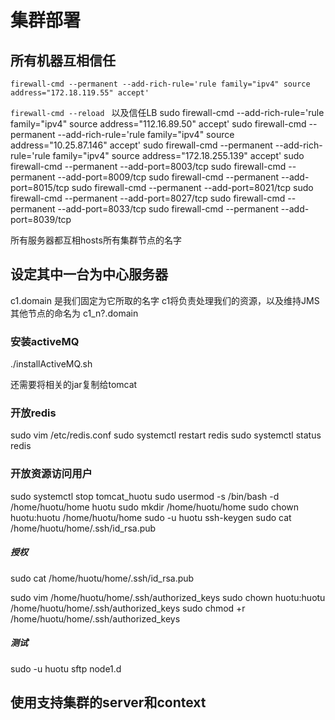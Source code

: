 # 集群部署
## 所有机器互相信任
` firewall-cmd --permanent --add-rich-rule='rule family="ipv4" source address="172.18.119.55" accept'
`

`firewall-cmd --reload
`
以及信任LB
sudo firewall-cmd --add-rich-rule='rule family="ipv4" source address="112.16.89.50" accept'
sudo firewall-cmd --permanent --add-rich-rule='rule family="ipv4" source address="10.25.87.146" accept'
sudo firewall-cmd --permanent --add-rich-rule='rule family="ipv4" source address="172.18.255.139" accept'
sudo firewall-cmd --permanent --add-port=8003/tcp
sudo firewall-cmd --permanent --add-port=8009/tcp
sudo firewall-cmd --permanent --add-port=8015/tcp
sudo firewall-cmd --permanent --add-port=8021/tcp
sudo firewall-cmd --permanent --add-port=8027/tcp
sudo firewall-cmd --permanent --add-port=8033/tcp
sudo firewall-cmd --permanent --add-port=8039/tcp


所有服务器都互相hosts所有集群节点的名字


## 设定其中一台为中心服务器
c1.domain
是我们固定为它所取的名字
c1将负责处理我们的资源，以及维持JMS
其他节点的命名为
c1_n?.domain
### 安装activeMQ
./installActiveMQ.sh

还需要将相关的jar复制给tomcat

### 开放redis
sudo vim /etc/redis.conf
sudo systemctl restart redis
sudo systemctl status redis

### 开放资源访问用户
sudo systemctl stop tomcat_huotu
sudo usermod -s /bin/bash -d /home/huotu/home huotu
sudo mkdir /home/huotu/home
sudo chown huotu:huotu /home/huotu/home
sudo -u huotu ssh-keygen
sudo cat /home/huotu/home/.ssh/id_rsa.pub

##### 授权
sudo cat /home/huotu/home/.ssh/id_rsa.pub

sudo vim /home/huotu/home/.ssh/authorized_keys
sudo chown huotu:huotu /home/huotu/home/.ssh/authorized_keys
sudo chmod +r /home/huotu/home/.ssh/authorized_keys
##### 测试
sudo -u huotu sftp node1.d

## 使用支持集群的server和context


